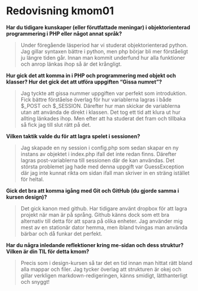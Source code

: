 ---
---
Redovisning kmom01
=========================


**Har du tidigare kunskaper (eller förutfattade meningar) i objektorienterad programmering i PHP eller något annat språk?**
> Under föregående läsperiod har vi studerat objektorienterad python. Jag gillar syntaxen bättre i python, men php börjar bli mer förståeligt ju längre tiden går. Innan man kommit underfund hur alla funktioner och anrop länkas ihop så är det krångligt.

**Hur gick det att komma in i PHP och programmering med objekt och klasser?
Hur det gick det att utföra uppgiften “Gissa numret”?**
> Jag tyckte att gissa nummer uppgiften var perfekt som introduktion. Fick bättre förståelse överlag för hur variablerna lagras i både $_POST och $_SESSION. Därefter hur man skickar de variablerna utan att använda de direkt i klassen. Det tog ett tid att klura ut hur allting länkades ihop. Men efter att ha studerat det fram och tillbaka så fick jag till slut rätt på det.

**Vilken taktik valde du för att lagra spelet i sessionen?**
> Jag skapade en ny session i config.php som sedan skapar en ny instans av objektet i index.php ifall det inte redan finns. Därefter lagras post-variablerna till sessionen där de kan användas. Det största problemet jag hade med denna uppgift var GuessException där jag inte kunnat rikta om sidan ifall man skriver in en sträng istället för heltal.

**Gick det bra att komma igång med Git och GitHub (du gjorde samma i kursen design)?**
> Det gick kanon med github. Har tidigare använt dropbox för att lagra projekt när man är på språng. Github känns dock som ett bra alternativ till detta för att spara på olika enheter. Jag använder mig mest av en stationär dator hemma, men ibland tvingas man använda bärbar och då funkar det perfekt.

**Har du några inledande reflektioner kring me-sidan och dess struktur?
Vilken är din TIL för detta kmom?**
> Precis som i design-kursen så tar det en tid innan man hittat rätt bland alla mappar och filer. Jag tycker överlag att strukturen är okej och gillar verkligen markdown-redigeringen, känns smidigt, lätthanterligt och snyggt!
